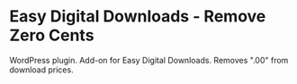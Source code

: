 # Easy Digital Downloads - Remove Zero Cents

WordPress plugin. Add-on for Easy Digital Downloads. Removes ".00" from download prices.
